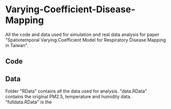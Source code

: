 # Varying-Coefficient-Disease-Mapping
All the code and data used for simulation and real data analysis for paper "Spatiotemporal Varying Coefficient Model for Respiratory Disease Mapping in Taiwan".

## Code 


## Data
Folder "RData" contains all the data used for analysis. "data.RData" contains the original PM2.5, temperature and humidity data. "fulldata.RData" is the 